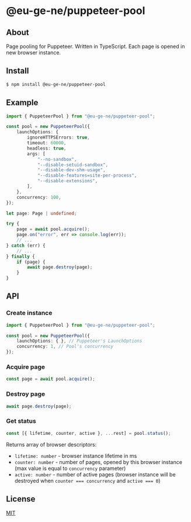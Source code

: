 # @eu-ge-ne/puppeteer-pool

## About

Page pooling for Puppeteer. Written in TypeScript. Each page is opened in new browser instance.

## Install

```bash
$ npm install @eu-ge-ne/puppeteer-pool
```

## Example

```typescript
import { PuppeteerPool } from "@eu-ge-ne/puppeteer-pool";

const pool = new PuppeteerPool({
    launchOptions: {
        ignoreHTTPSErrors: true,
        timeout: 60000,
        headless: true,
        args: [
            "--no-sandbox",
            "--disable-setuid-sandbox",
            "--disable-dev-shm-usage",
            "--disable-features=site-per-process",
            "--disable-extensions",
        ],
    },
    concurrency: 100,
});

let page: Page | undefined;

try {
    page = await pool.acquire();
    page.on("error", err => console.log(err));
    // ...
} catch (err) {
    // ...
} finally {
    if (page) {
        await page.destroy(page);
    }
}
```

## API

### Create instance

```typescript
import { PuppeteerPool } from "@eu-ge-ne/puppeteer-pool";

const pool = new PuppeteerPool({
    launchOptions: { }, // Puppeteer's LaunchOptions
    concurrency: 1, // Pool's concurrency
});
```

### Acquire page

```typescript
const page = await pool.acquire();
```

### Destroy page

```typescript
await page.destroy(page);
```

### Get status

```typescript
const [{ lifetime, counter, active }, ...rest] = pool.status();
```

Returns array of browser descriptors:

 - `lifetime: number` - browser instance lifetime in ms
 - `counter: number` - number of pages, opened by this browser instance
    (max value is equal to `concurrency` parameter)
 - `active: number` - number of active pages (browser instance will be
    destroyed when `counter === concurrency` and `active === 0`)

## License

[MIT](LICENSE)
